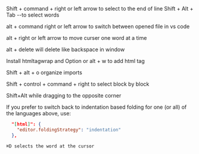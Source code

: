 Shift + command + right or left arrow to select to the end of line
Shift + Alt + Tab --to select words

alt + command right or left arrow to switch between opened file in vs code

alt + right or left arrow to move curser one word at a time

alt + delete will delete like backspace in window

Install htmltagwrap and Option or alt + w to add html tag

Shift + alt + o organize imports

Shift + control + command + right to select block by block

Shift+Alt while dragging to the opposite corner

If you prefer to switch back to indentation based folding for one (or all) of the languages above, use:

```json
  "[html]": {
    "editor.foldingStrategy": "indentation"
  },
```

```
⌘D selects the word at the cursor
```
